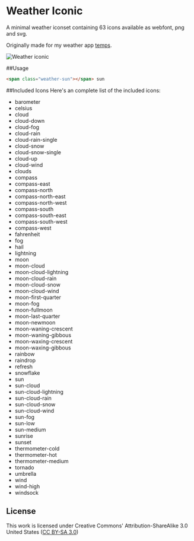 Weather Iconic
=====================

A minimal weather iconset  containing 63 icons available as webfont, png and svg. 

Originally made for my weather app [temps](https://jackd248.github.io/temps/).

![Weather iconic](https://github.com/jackd248/weather-iconic/blob/master/iconset.jpg)

##Usage

```html
<span class="weather-sun"></span> sun
```

##Included Icons
Here's an complete list of the included icons:

* barometer
* celsius
* cloud
* cloud-down
* cloud-fog
* cloud-rain
* cloud-rain-single
* cloud-snow
* cloud-snow-single
* cloud-up
* cloud-wind
* clouds
* compass
* compass-east
* compass-north
* compass-north-east
* compass-north-west
* compass-south
* compass-south-east
* compass-south-west
* compass-west
* fahrenheit
* fog
* hail
* lightning
* moon
* moon-cloud
* moon-cloud-lightning
* moon-cloud-rain
* moon-cloud-snow
* moon-cloud-wind
* moon-first-quarter
* moon-fog
* moon-fullmoon
* moon-last-quarter
* moon-newmoon
* moon-waning-crescent
* moon-waning-gibbous
* moon-waxing-crescent
* moon-waxing-gibbous
* rainbow
* raindrop
* refresh
* snowflake
* sun
* sun-cloud
* sun-cloud-lightning
* sun-cloud-rain
* sun-cloud-snow
* sun-cloud-wind
* sun-fog
* sun-low
* sun-medium
* sunrise
* sunset
* thermometer-cold
* thermometer-hot
* thermometer-medium
* tornado
* umbrella
* wind
* wind-high
* windsock

## License

This work is licensed under Creative Commons' Attribution-ShareAlike 3.0 United States ([CC BY-SA 3.0](http://creativecommons.org/licenses/by-sa/3.0/us/))

